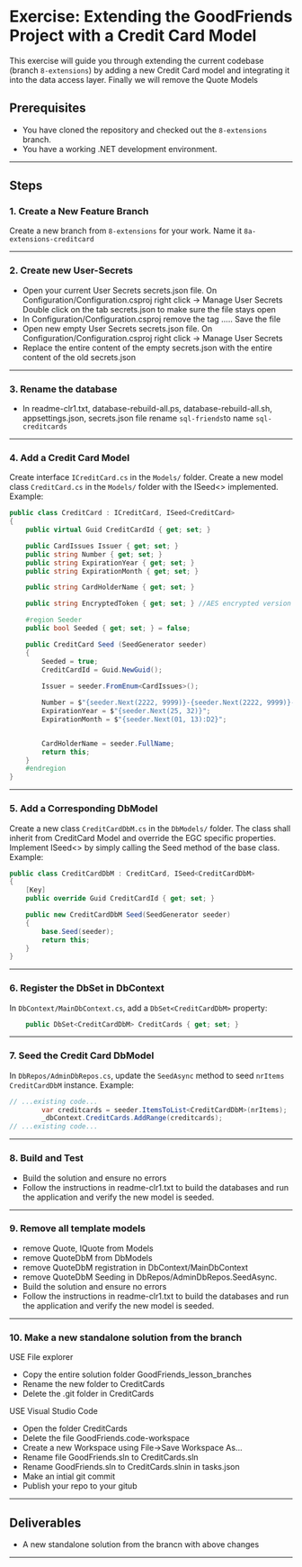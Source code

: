# Exercise: Extending the GoodFriends Project with a Credit Card Model

This exercise will guide you through extending the current codebase (branch `8-extensions`) by adding a new Credit Card model and integrating it into the data access layer. Finally we will remove the Quote Models

## Prerequisites
- You have cloned the repository and checked out the `8-extensions` branch.
- You have a working .NET development environment.

---

## Steps

### 1. Create a New Feature Branch
Create a new branch from `8-extensions` for your work. Name it `8a-extensions-creditcard`

---

### 2. Create new User-Secrets
- Open your current User Secrets secrets.json file. On Configuration/Configuration.csproj right click -> Manage User Secrets
  Double click on the tab secrets.json to make sure the file stays open
- In Configuration/Configuration.csproj remove the tag  <UserSecretsId>....</UserSecretsId>. Save the file
- Open new empty User Secrets secrets.json file. On Configuration/Configuration.csproj right click -> Manage User Secrets
- Replace the entire content of the empty secrets.json with the entire content of the old secrets.json

---

### 3. Rename the database

- In readme-clr1.txt, database-rebuild-all.ps, database-rebuild-all.sh, appsettings.json, secrets.json file rename `sql-friends`to name `sql-creditcards`

---

### 4. Add a Credit Card Model
Create interface `ICreditCard.cs` in the `Models/` folder.
Create a new model class `CreditCard.cs` in the `Models/` folder with the ISeed<> implemented. Example:

```csharp
public class CreditCard : ICreditCard, ISeed<CreditCard>
{
    public virtual Guid CreditCardId { get; set; }

    public CardIssues Issuer { get; set; }
    public string Number { get; set; }
    public string ExpirationYear { get; set; }
    public string ExpirationMonth { get; set; }    

    public string CardHolderName { get; set; }

    public string EncryptedToken { get; set; } //AES encrypted version of the cc

    #region Seeder
    public bool Seeded { get; set; } = false;

    public CreditCard Seed (SeedGenerator seeder)
    {
        Seeded = true;
        CreditCardId = Guid.NewGuid();
        
        Issuer = seeder.FromEnum<CardIssues>();

        Number = $"{seeder.Next(2222, 9999)}-{seeder.Next(2222, 9999)}-{seeder.Next(2222, 9999)}-{seeder.Next(2222, 9999)}";
        ExpirationYear = $"{seeder.Next(25, 32)}";
        ExpirationMonth = $"{seeder.Next(01, 13):D2}";


        CardHolderName = seeder.FullName;
        return this;
    }
    #endregion
}
```
---

### 5. Add a Corresponding DbModel
Create a new class `CreditCardDbM.cs` in the `DbModels/` folder. The class shall inherit from CreditCard Model and override the EGC specific properties. 
Implement ISeed<> by simply calling the Seed method of the base class. Example:

```csharp
public class CreditCardDbM : CreditCard, ISeed<CreditCardDbM>
{
    [Key]
    public override Guid CreditCardId { get; set; }

    public new CreditCardDbM Seed(SeedGenerator seeder)
    {
        base.Seed(seeder);
        return this;
    }
}
```
---

### 6. Register the DbSet in DbContext
In `DbContext/MainDbContext.cs`, add a `DbSet<CreditCardDbM>` property:

```csharp
    public DbSet<CreditCardDbM> CreditCards { get; set; }
```

---

### 7. Seed the Credit Card DbModel
In `DbRepos/AdminDbRepos.cs`, update the `SeedAsync` method to seed `nrItems` `CreditCardDbM` instance. Example:

```csharp
// ...existing code...
        var creditcards = seeder.ItemsToList<CreditCardDbM>(nrItems);
        _dbContext.CreditCards.AddRange(creditcards);
// ...existing code...
```

---

### 8. Build and Test
- Build the solution and ensure no errors
- Follow the instructions in readme-clr1.txt to build the databases and run the application and verify the new model is seeded.

---

### 9. Remove all template models
- remove Quote, IQuote from Models 
- remove QuoteDbM from DbModels  
- remove QuoteDbM registration in DbContext/MainDbContext
- remove QuoteDbM Seeding in DbRepos/AdminDbRepos.SeedAsync.
- Build the solution and ensure no errors
- Follow the instructions in readme-clr1.txt to build the databases and run the application and verify the new model is seeded.

---

### 10. Make a new standalone solution from the branch
USE File explorer
- Copy the entire solution folder GoodFriends_lesson_branches
- Rename the new folder to CreditCards
- Delete the .git folder in CreditCards

USE Visual Studio Code
- Open the folder CreditCards
- Delete the file GoodFriends.code-workspace
- Create a new Workspace using File->Save Workspace As...
- Rename file GoodFriends.sln to CreditCards.sln 
- Rename GoodFriends.sln to CreditCards.slnin in tasks.json
- Make an intial git commit
- Publish your repo to your gitub


---

## Deliverables
- A new standalone solution from the brancn with above changes
---
